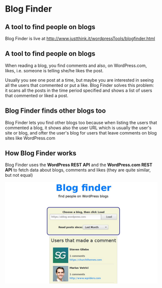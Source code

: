 
# Blog Finder
## A tool to find people on blogs

Blog Finder is live at http://www.justthink.it/wordpressTools/blogfinder.html

## A tool to find people on blogs
When reading a blog, you find comments and also, on WordPress.com, likes, i.e. someone is telling she/he likes the post.

Usually you see one post at a time, but maybe you are interested in seeing all  the users that commented or put a like. 
Blog Finder solves this problem: it scans all the posts in the time period specified and shows a list of users that commented or liked a post. 

## Blog Finder finds other blogs too
Blog Finder lets you find other blogs too because when listing the users that commented a blog, it shows also the user URL which is usually the user's site or blog, and ofter the user's blog for users that leave comments on blog sites like WordPress.com

## How Blog Finder works
Blog Finder uses the **WordPress REST API** and the **WordPress.com  REST API** to fetch data about blogs, comments and likes (they are quite similar, but not equal)






![blogFinder in action](https://raw.githubusercontent.com/whiteseagull/blogfinder/master/assets/blogFinder.png)
                        

